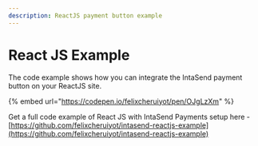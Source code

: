 ```yaml
---
description: ReactJS payment button example
---
```


# React JS Example

The code example shows how you can integrate the IntaSend payment button on your ReactJS site.

{% embed url="https://codepen.io/felixcheruiyot/pen/OJgLzXm" %}

Get a full code example of React JS with IntaSend Payments setup here - [https://github.com/felixcheruiyot/intasend-reactjs-example](https://github.com/felixcheruiyot/intasend-reactjs-example)
